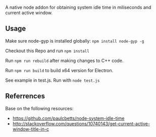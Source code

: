 A native node addon for obtaining system idle time in miliseconds and current active window.

## Usage

Make sure node-gyp is installed globally: `npm install node-gyp -g`

Checkout this Repo and run `npm install`

Run `npm run rebuild` after making changes to C++ code.

Run `npm run build` to build x64 version for Electron.

See example in test.js. Run with `node test.js`

## Referrences

Base on the following resources:

* https://github.com/paulcbetts/node-system-idle-time
* http://stackoverflow.com/questions/10740143/get-current-active-window-title-in-c
